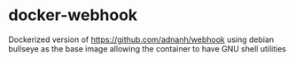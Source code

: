 # docker-webhook
Dockerized version of https://github.com/adnanh/webhook using debian bullseye as the base image allowing the container to have GNU shell utilities

